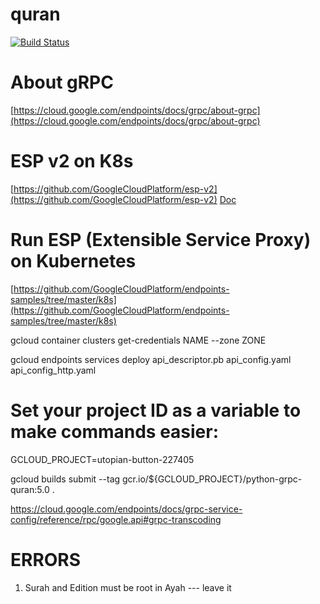 # quran

[![Build Status](https://travis-ci.org/octabytes/quran.svg?branch=master)](https://travis-ci.org/octabytes/quran)

# About gRPC
[https://cloud.google.com/endpoints/docs/grpc/about-grpc](https://cloud.google.com/endpoints/docs/grpc/about-grpc)

# ESP v2 on K8s
[https://github.com/GoogleCloudPlatform/esp-v2](https://github.com/GoogleCloudPlatform/esp-v2)
[Doc](https://github.com/GoogleCloudPlatform/esp-v2/blob/master/doc/esp-v2-on-k8s.md)

# Run ESP (Extensible Service Proxy) on Kubernetes
[https://github.com/GoogleCloudPlatform/endpoints-samples/tree/master/k8s](https://github.com/GoogleCloudPlatform/endpoints-samples/tree/master/k8s)

gcloud container clusters get-credentials NAME --zone ZONE

gcloud endpoints services deploy api_descriptor.pb api_config.yaml api_config_http.yaml

# Set your project ID as a variable to make commands easier:
GCLOUD_PROJECT=utopian-button-227405

gcloud builds submit --tag gcr.io/${GCLOUD_PROJECT}/python-grpc-quran:5.0 .


https://cloud.google.com/endpoints/docs/grpc-service-config/reference/rpc/google.api#grpc-transcoding


# ERRORS
1. Surah and Edition must be root in Ayah --- leave it
